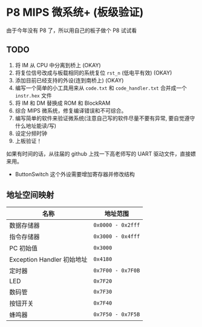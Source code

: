 # P8 MIPS 微系统+ (板级验证)

由于今年没有 P8 了，所以用自己的板子做个 P8 试试看

## TODO

1. 将 IM 从 CPU 中分离到桥上 (OKAY)
2. 将复位信号改成与板载相同的系统复位 `rst_n` (低电平有效) (OKAY)
3. 添加目前已经支持的外设(连到南桥上) (OKAY)
4. 编写一个简单的小工具用来从 `code.txt` 和 `code_handler.txt` 合并成一个 `instr.hex` 文件
5. 将 IM 和 DM 替换成 ROM 和 BlockRAM 
6. 综合 MIPS 微系统，修复编译错误和不可综合。
7. 编写简单的软件来验证微系统(注意自己写的软件尽量不要有异常, 要自觉遵守什么地址能读/写)
8. 设定分频时钟
9. 上板验证！

如果有时间的话，从往届的 github 上找一下高老师写的 UART 驱动文件，直接嫖来用。

- ButtonSwitch 这个外设需要增加寄存器并修改结构

## 地址空间映射

| 名称                       | 地址范围          |
| -------------------------- | ----------------- |
| 数据存储器                 | `0x0000 - 0x2fff` |
| 指令存储器                 | `0x3000 - 0x4fff` |
| PC 初始值                  | `0x3000`          |
| Exception Handler 初始地址 | `0x4180`          |
| 定时器                     | `0x7F00 - 0x7F0B` |
| LED                        | `0x7F20`          |
| 数码管                     | `0x7F30`          |
| 按钮开关                   | `0x7F40`          |
| 蜂鸣器                     | `0x7F50 - 0x7F5B` |

